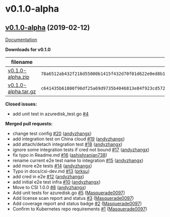 # v0.1.0-alpha

## [v0.1.0-alpha](https://github.com/csi-driver/azuredisk-csi-driver/tree/v0.1.0-alpha) (2019-02-12)

[Documentation](https://github.com/csi-driver/azuredisk-csi-driver/blob/v0.1.0-alpha/README.md)

**Downloads for v0.1.0**

filename  | sha512 hash
--------- | ------------
[v0.1.0-alpha.zip](https://github.com/csi-driver/azuredisk-csi-driver/archive/v0.1.0-alpha.zip) | `78a6512ab432f216d55000b1415f432d70f01d622e0ed8b1e5c1122661c330102b01f6c1fe92388be82b73951e31218fffd5e0e35e01b50efc6e2aee7e46b62c`
[v0.1.0-alpha.tar.gz](https://github.com/csi-driver/azuredisk-csi-driver/archive/v0.1.0-alpha.tar.gz) | `c641435b61800f96df25a69d9735b4046813e84f923cd572c138a2d89bed51554dbdf4f9f5f12885c3b5eec039d7e0d2b08e343aad49f0430413ae7238d07c90`

**Closed issues:**

- add unit test in azuredisk\_test.go [\#4](https://github.com/csi-driver/azuredisk-csi-driver/issues/4)

**Merged pull requests:**

- change test config [\#20](https://github.com/csi-driver/azuredisk-csi-driver/pull/20) ([andyzhangx](https://github.com/andyzhangx))
- add integration test on China cloud [\#19](https://github.com/csi-driver/azuredisk-csi-driver/pull/19) ([andyzhangx](https://github.com/andyzhangx))
- add attach/detach integration test [\#18](https://github.com/csi-driver/azuredisk-csi-driver/pull/18) ([andyzhangx](https://github.com/andyzhangx))
- ignore some integration tests if cred not bound [\#17](https://github.com/csi-driver/azuredisk-csi-driver/pull/17) ([andyzhangx](https://github.com/andyzhangx))
- fix typo in Readme.md [\#16](https://github.com/csi-driver/azuredisk-csi-driver/pull/16) ([ashishranjan738](https://github.com/ashishranjan738))
- rename current e2e test name to integration [\#15](https://github.com/csi-driver/azuredisk-csi-driver/pull/15) ([andyzhangx](https://github.com/andyzhangx))
- add more e2e tests [\#14](https://github.com/csi-driver/azuredisk-csi-driver/pull/14) ([andyzhangx](https://github.com/andyzhangx))
- Typo in docs/csi-dev.md [\#13](https://github.com/csi-driver/azuredisk-csi-driver/pull/13) ([prksu](https://github.com/prksu))
- add cred in e2e [\#12](https://github.com/csi-driver/azuredisk-csi-driver/pull/12) ([andyzhangx](https://github.com/andyzhangx))
- add initial e2e test infra [\#10](https://github.com/csi-driver/azuredisk-csi-driver/pull/10) ([andyzhangx](https://github.com/andyzhangx))
- Move to CSI 1.0.0 [\#8](https://github.com/csi-driver/azuredisk-csi-driver/pull/8) ([andyzhangx](https://github.com/andyzhangx))
- Add unit tests for azuredisk.go [\#5](https://github.com/csi-driver/azuredisk-csi-driver/pull/5) ([Masquerade0097](https://github.com/Masquerade0097))
- Add license scan report and status [\#3](https://github.com/csi-driver/azuredisk-csi-driver/pull/3) ([Masquerade0097](https://github.com/Masquerade0097))
- Add coverage report and status badge [\#2](https://github.com/csi-driver/azuredisk-csi-driver/pull/2) ([Masquerade0097](https://github.com/Masquerade0097))
- Confirm to Kubernetes repo requirements [\#1](https://github.com/csi-driver/azuredisk-csi-driver/pull/1) ([Masquerade0097](https://github.com/Masquerade0097))

